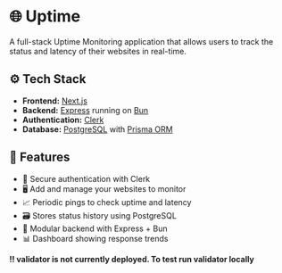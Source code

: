 # 🌐 Uptime

A full-stack Uptime Monitoring application that allows users to track the status and latency of their websites in real-time.

## ⚙️ Tech Stack

- **Frontend:** [Next.js](https://nextjs.org/)
- **Backend:** [Express](https://expressjs.com/) running on [Bun](https://bun.sh/)
- **Authentication:** [Clerk](https://clerk.dev/)
- **Database:** [PostgreSQL](https://www.postgresql.org/) with [Prisma ORM](https://www.prisma.io/)

## 🚀 Features

- 🔐 Secure authentication with Clerk
- 🖥️ Add and manage your websites to monitor
- 📈 Periodic pings to check uptime and latency
- 🗃️ Stores status history using PostgreSQL
- 🧩 Modular backend with Express + Bun
- 📊 Dashboard showing response trends

**!! validator is not currently deployed. To test run validator locally**
